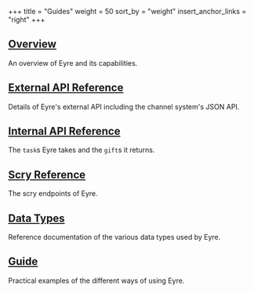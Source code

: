 +++
title = "Guides"
weight = 50
sort_by = "weight"
insert_anchor_links = "right"
+++

## [Overview](/system/kernel/eyre/eyre)

An overview of Eyre and its capabilities.

## [External API Reference](/system/kernel/eyre/reference/external-api-ref)

Details of Eyre's external API including the channel system's JSON API.

## [Internal API Reference](/system/kernel/eyre/reference/tasks)

The `task`s Eyre takes and the `gift`s it returns.

## [Scry Reference](/system/kernel/eyre/reference/scry)

The scry endpoints of Eyre.

## [Data Types](/system/kernel/eyre/reference/data-types)

Reference documentation of the various data types used by Eyre.

## [Guide](/system/kernel/eyre/guides/guide)

Practical examples of the different ways of using Eyre.
